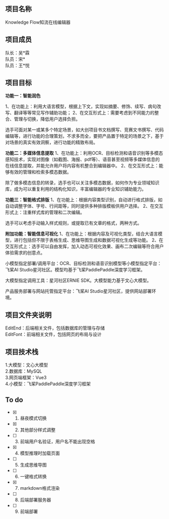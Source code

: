 ## 项目名称  
Knowledge Flow知流在线编辑器
## 项目成员  
队长：吴\*霖  
队员：宋\*  
队员：王\*悦  
## 项目目标  
**功能一：智能润色**

1、在功能上：利用大语言模型，根据上下文，实现如摘要、修饰、续写、病句改写、翻译等等常见写作辅助功能；
2、在交互形式上：需要考虑到不同能力的整合、管理与切换，降低用户选择负担。

选手可面对某一或某多个特定场景，如大创项目书文档撰写、竞赛文书撰写、代码编辑等，进行功能的合理策划，不求多而全，要把产品置于特定的场景之下，基于对场景的真实有效洞察，进行功能的精致布局。

**功能二：多媒体信息提取**
1、在功能上：利用OCR、目标检测和语音识别等多模态感知技术，实现对图像（如截图、海报、pdf等）、语音甚至视频等多媒体信息的在线信息提取，并能允许用户将内容有机整合到编辑器中。
2、在交互形式上：能够有效的管理和检索多模态数据。

除了做多模态信息的转录，选手也可以关注多模态数据，如何作为专业领域知识库，成为可以重复利用的结构化知识，丰富编辑器的专业知识辅助能力。

**功能三：智能格式排版**
1、在功能上：根据内容类型识别，自动进行格式排版，如自动调整字体、字号、行间距等，同时提供多种排版模板供用户选择。
2、在交互形式上：注重样式库的管理和二次编辑。

选手可以考虑手动输入样式规则，或提取已有文章的格式，两种方式。

**附加功能：智能信息可视化**
1、在功能上：根据内容及可视化类型，结合大语言模型，进行包括但不限于表格生成、思维导图生成和数据可视化生成等功能。
2、在交互形式上：选手可以自由发挥，加入动态可视化效果、画布二次编辑等符合用户体验需求的创意点。



小模型指定部署/调用平台：OCR、目标检测和语音识别模型等小模型指定平台：飞桨AI Studio星河社区。模型均基于飞桨PaddlePaddle深度学习框架。

大模型指定调用工具：星河社区ERNIE SDK。大模型能力基于文心大模型。

产品服务部署与网站托管指定平台：飞桨AI Studio星河社区，提供网站部署环境。

 
## 项目文件夹说明  
EditEnd：后端相关文件，包括数据库的管理与存储  
EditFont：前端相关文件，包括网页的布局与设计
## 项目技术栈  
1.大模型：文心大模型   
2.数据库：MySQL  
3.网页端框架：Vue3    
4.小模型：飞桨PaddlePaddle深度学习框架  
## To do  
- [x] 1. 昼夜模式切换
- [x] 2. 其他部分样式调整
- [ ] 3. 前端用户名验证，用户名不能出现空格
- [x] 4. 模型推理时加载页面
- [ ] 5. 生成思维导图
- [ ] 6. 一键格式转换
- [x] 7. markdown格式渲染
- [ ] 8. 后端部署服务器
- [ ] 9. 前端部署




